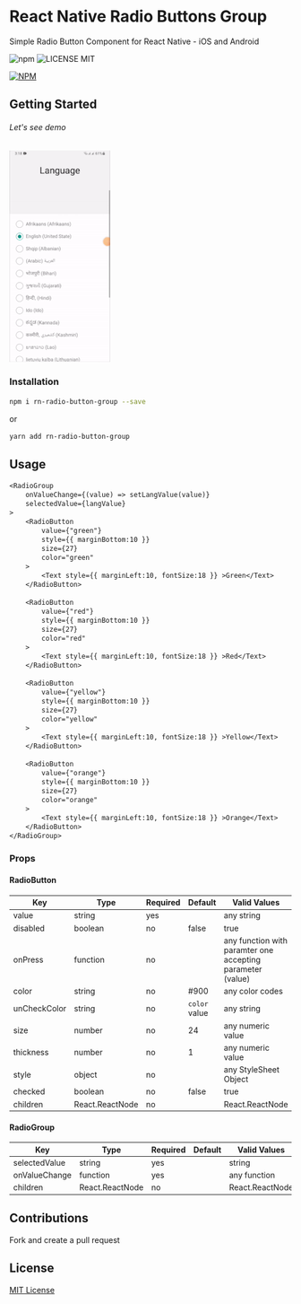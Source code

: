# React Native Radio Buttons Group

Simple Radio Button Component for React Native - iOS and Android

![npm](https://img.shields.io/npm/v/rn-radio-button-group) ![LICENSE MIT](https://img.shields.io/badge/license-MIT-brightgreen.svg)

[![NPM](https://nodei.co/npm/rn-radio-button-group.png?downloads=true&downloadRank=true&stars=true)](https://nodei.co/npm/rn-radio-button-group/)

## Getting Started

###### Let's see demo

![DEMO](./docs/rn-radio-button-group.gif)

### Installation

```bash
npm i rn-radio-button-group --save
```
or
```bash
yarn add rn-radio-button-group
```

## Usage

```
<RadioGroup
    onValueChange={(value) => setLangValue(value)}
    selectedValue={langValue}
>
    <RadioButton
        value={"green"}
        style={{ marginBottom:10 }}
        size={27}
        color="green"
    >
        <Text style={{ marginLeft:10, fontSize:18 }} >Green</Text>
    </RadioButton>
    
    <RadioButton
        value={"red"}
        style={{ marginBottom:10 }}
        size={27}
        color="red"
    >
        <Text style={{ marginLeft:10, fontSize:18 }} >Red</Text>
    </RadioButton>
    
    <RadioButton
        value={"yellow"}
        style={{ marginBottom:10 }}
        size={27}
        color="yellow"
    >
        <Text style={{ marginLeft:10, fontSize:18 }} >Yellow</Text>
    </RadioButton>
    
    <RadioButton
        value={"orange"}
        style={{ marginBottom:10 }}
        size={27}
        color="orange"
    >
        <Text style={{ marginLeft:10, fontSize:18 }} >Orange</Text>
    </RadioButton>
</RadioGroup>
```
### Props

#### RadioButton
Key | Type | Required | Default | Valid Values
--- | --- | --- | --- | --- 
value | string | yes |  | any string
disabled | boolean | no | false | true | false
onPress | function | no | | any function with paramter one accepting parameter (value)
color | string | no | #900 | any color codes
unCheckColor | string | no | `color` value | any string
size | number | no | 24 | any numeric value
thickness | number | no | 1 | any numeric value
style | object | no |  | any StyleSheet Object
checked | boolean | no | false | true | false
children | React.ReactNode | no | | React.ReactNode

#### RadioGroup
Key | Type | Required | Default | Valid Values
--- | --- | --- | --- | ---
selectedValue | string | yes | | string
onValueChange | function | yes | | any function
children | React.ReactNode | no | | React.ReactNode

## Contributions

Fork and create a pull request

## License

[MIT License](https://github.com/ThakurBallary/rn-radio-button-group/blob/master/LICENSE)